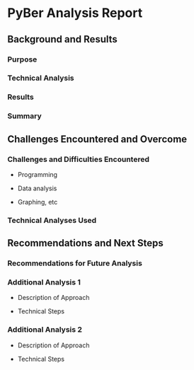 # PyBer Analysis Report

## Background and Results

### Purpose

### Technical Analysis

### Results

### Summary

## Challenges Encountered and Overcome

### Challenges and Difficulties Encountered

* Programming

* Data analysis 

* Graphing, etc

### Technical Analyses Used

## Recommendations and Next Steps

### Recommendations for Future Analysis

### Additional Analysis 1

* Description of Approach

* Technical Steps

### Additional Analysis 2

* Description of Approach

* Technical Steps
